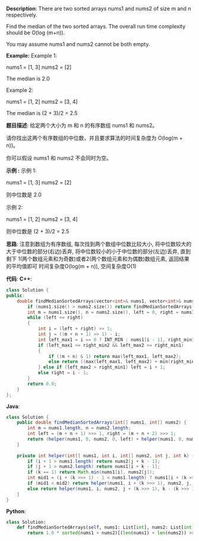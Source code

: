 __Description__:
There are two sorted arrays nums1 and nums2 of size m and n respectively.

Find the median of the two sorted arrays. The overall run time complexity should be O(log (m+n)).

You may assume nums1 and nums2 cannot be both empty.

__Example:__
Example 1:

nums1 = [1, 3]
nums2 = [2]

The median is 2.0

Example 2:

nums1 = [1, 2]
nums2 = [3, 4]

The median is (2 + 3)/2 = 2.5

__题目描述__:
给定两个大小为 m 和 n 的有序数组 nums1 和 nums2。

请你找出这两个有序数组的中位数，并且要求算法的时间复杂度为 O(log(m + n))。

你可以假设 nums1 和 nums2 不会同时为空。

__示例 :__
示例 1:

nums1 = [1, 3]
nums2 = [2]

则中位数是 2.0

示例 2:

nums1 = [1, 2]
nums2 = [3, 4]

则中位数是 (2 + 3)/2 = 2.5

__思路__:
注意到数组为有序数组, 每次找到两个数组中位数比较大小, 将中位数较大的大于中位数的部分(右边)丢弃, 将中位数较小的小于中位数的部分(左边)丢弃, 直到剩下 1(两个数组元素和为奇数)或者2(两个数组元素和为偶数)数组元素, 返回结果的平均值即可
时间复杂度O(log(m + n)), 空间复杂度O(1)

__代码__:
__C++__:
```C++
class Solution {
public:
    double findMedianSortedArrays(vector<int>& nums1, vector<int>& nums2) {
        if (nums1.size() > nums2.size()) return findMedianSortedArrays(nums2, nums1);
        int m = nums1.size(), n = nums2.size(), left = 0, right = nums1.size();
        while (left <= right) 
        {
            int i = (left + right) >> 1;
            int j = ((m + n + 1) >> 1) - i;
            int left_max1 = i == 0 ? INT_MIN : nums1[i - 1], right_min1 = i == m ? INT_MAX : nums1[i], left_max2 = j == 0 ? INT_MIN : nums2[j - 1], right_min2 = j == n ? INT_MAX : nums2[j];
            if (left_max1 <= right_min2 && left_max2 <= right_min1) 
            {
                if ((m + n) & 1) return max(left_max1, left_max2);
                else return ((max(left_max1, left_max2) + min(right_min1, right_min2))) / 2.0;
            } else if (left_max2 > right_min1) left = i + 1;
            else right = i - 1;
        }
        return 0.0;
    }
};
```

__Java__:
```Java
class Solution {
    public double findMedianSortedArrays(int[] nums1, int[] nums2) {
        int m = nums1.length, n = nums2.length;
        int left = (m + n + 1) >>> 1, right = (m + n + 2) >>> 1;
        return (helper(nums1, 0, nums2, 0, left) + helper(nums1, 0, nums2, 0, right)) / 2.0;
    }
    
    private int helper(int[] nums1, int i, int[] nums2, int j, int k) {
        if (i + 1 > nums1.length) return nums2[j + k - 1];
        if (j + 1 > nums2.length) return nums1[i + k - 1];
        if (k == 1) return Math.min(nums1[i], nums2[j]);
        int mid1 = (i + (k >>> 1) - 1 < nums1.length) ? nums1[i + (k >>> 1) - 1] : Integer.MAX_VALUE, mid2 = (j + (k >>> 1) - 1 < nums2.length) ? nums2[j + (k >>> 1) - 1] : Integer.MAX_VALUE;
        if (mid1 < mid2) return helper(nums1, i + (k >>> 1), nums2, j, k - (k >>> 1));
        else return helper(nums1, i, nums2, j + (k >>> 1), k - (k >>> 1));
    }
}
```

__Python__:
```Python
class Solution:
    def findMedianSortedArrays(self, nums1: List[int], nums2: List[int]) -> float:
        return 1.0 * sorted(nums1 + nums2)[(len(nums1) + len(nums2)) >> 1] if (len(nums1) + len(nums2)) & 1 else (sorted(nums1 + nums2)[(len(nums1) + len(nums2)) >> 1] + sorted(nums1 + nums2)[((len(nums1) + len(nums2)) >> 1) - 1]) / 2
```